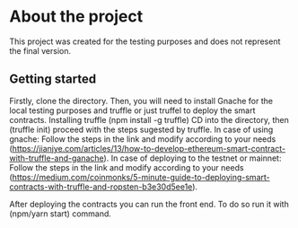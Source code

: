 # About the project

This project was created for the testing purposes and does not represent the final version.

## Getting started

Firstly, clone the directory. Then, you will need to install Gnache for the local testing purposes and truffle or just truffel to deploy the smart contracts.
Installing truffle (npm install -g truffle)
CD into the directory, then (truffle init) proceed with the steps sugested by truffle.
In case of using gnache: Follow the steps in the link and modify according to your needs (https://jianjye.com/articles/13/how-to-develop-ethereum-smart-contract-with-truffle-and-ganache).
In case of deploying to the testnet or mainnet: Follow the steps in the link and modify according to your needs (https://medium.com/coinmonks/5-minute-guide-to-deploying-smart-contracts-with-truffle-and-ropsten-b3e30d5ee1e).

After deploying the contracts you can run the front end. To do so run it with (npm/yarn start) command.
